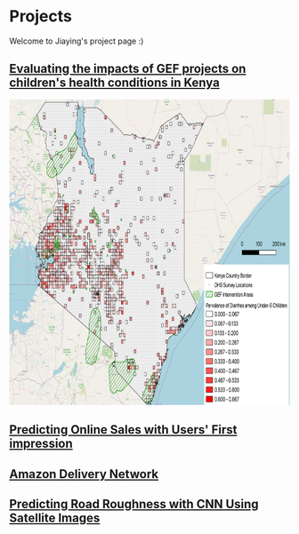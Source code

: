 # Projects
Welcome to Jiaying's project page :)

## [Evaluating the impacts of GEF projects on children's health conditions in Kenya](https://github.com/JiayingChen0307/gef/blob/master/covariates.ipynb)
<img src="/viz_diarrhea.png"  width="800" height="550">

## [Predicting Online Sales with Users' First impression](https://github.com/JiayingChen0307/ICM2020-Amazon-review-prediction/blob/master/RandomForest.ipynb)

## [Amazon Delivery Network](https://jiayingchen0307.github.io/last_mile_delivery_network/)

## [Predicting Road Roughness with CNN Using Satellite Images](https://github.com/JiayingChen0307/roadRunner-CNN)
